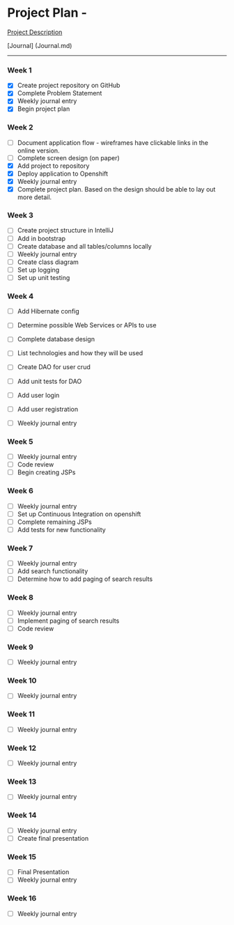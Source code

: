 # Project Plan - 

[Project Description](README.md)

[Journal] (Journal.md)

---
### Week 1
- [X] Create project repository on GitHub
- [X] Complete Problem Statement
- [X] Weekly journal entry
- [X] Begin project plan

### Week 2
- [ ] Document application flow - wireframes have clickable links in the online version.
- [ ] Complete screen design (on paper)
- [X] Add project to repository
- [X] Deploy application to Openshift
- [X] Weekly journal entry
- [X] Complete project plan. Based on the design should be able to lay out 
more detail.

### Week 3
- [ ] Create project structure in IntelliJ
- [ ] Add in bootstrap
- [ ] Create database and all tables/columns locally
- [ ] Weekly journal entry
- [ ] Create class diagram
- [ ] Set up logging
- [ ] Set up unit testing

### Week 4
- [ ] Add Hibernate config
- [ ] Determine possible Web Services or APIs to use
- [ ] Complete database design
- [ ] List technologies and how they will be used
- [ ] Create DAO for user crud
- [ ] Add unit tests for DAO
- [ ] Add user login
- [ ] Add user registration
- [ ] Weekly journal entry


### Week 5
- [ ] Weekly journal entry
- [ ] Code review
- [ ] Begin creating JSPs

### Week 6
- [ ] Weekly journal entry
- [ ] Set up Continuous Integration on openshift
- [ ] Complete remaining JSPs
- [ ] Add tests for new functionality

### Week 7
- [ ] Weekly journal entry
- [ ] Add search functionality
- [ ] Determine how to add paging of search results

### Week 8
- [ ] Weekly journal entry
- [ ] Implement paging of search results
- [ ] Code review

### Week 9
- [ ] Weekly journal entry

### Week 10
- [ ] Weekly journal entry

### Week 11
- [ ] Weekly journal entry

### Week 12
- [ ] Weekly journal entry

### Week 13
- [ ] Weekly journal entry

### Week 14
- [ ] Weekly journal entry
- [ ] Create final presentation

### Week 15
- [ ] Final Presentation
- [ ] Weekly journal entry

### Week 16
- [ ] Weekly journal entry